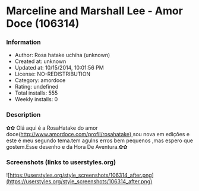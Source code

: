 # Marceline and Marshall Lee - Amor Doce (106314)

### Information
- Author: Rosa hatake uchiha (unknown)
- Created at: unknown
- Updated at: 10/15/2014, 10:01:56 PM
- License: NO-REDISTRIBUTION
- Category: amordoce
- Rating: undefined
- Total installs: 555
- Weekly installs: 0


### Description
✿✿ Olá aqui é a RosaHatake do amor doce(http://www.amordoce.com/profil/rosahatake),sou nova em edições e este é meu segundo tema.tem agulns erros bem pequenos ,mas espero que gostem.Esse desenho e da Hora De Aventura.✿✿


### Screenshots (links to userstyles.org)
![https://userstyles.org/style_screenshots/106314_after.png](https://userstyles.org/style_screenshots/106314_after.png)


